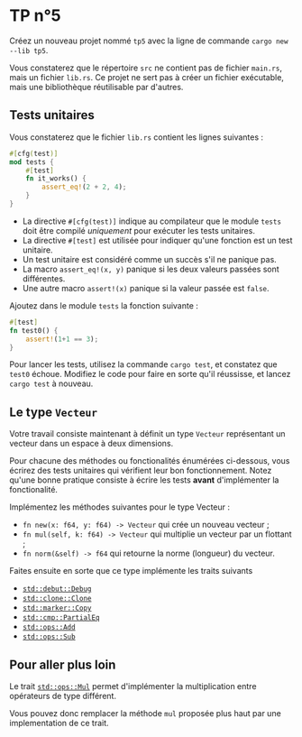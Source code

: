 # TP n°5

Créez un nouveau projet nommé `tp5` avec la ligne de commande `cargo new --lib tp5`.

Vous constaterez que le répertoire `src` ne contient pas de fichier `main.rs`,
mais un fichier `lib.rs`.
Ce projet ne sert pas à créer un fichier exécutable,
mais une bibliothèque réutilisable par d'autres.

## Tests unitaires

Vous constaterez que le fichier `lib.rs` contient les lignes suivantes :

```rust
#[cfg(test)]
mod tests {
    #[test]
    fn it_works() {
        assert_eq!(2 + 2, 4);
    }
}
```

* La directive `#[cfg(test)]` indique au compilateur que le module `tests`
  doit être compilé *uniquement* pour exécuter les tests unitaires.
* La directive `#[test]` est utilisée pour indiquer qu'une fonction est un test unitaire.
* Un test unitaire est considéré comme un succès s'il ne panique pas.
* La macro `assert_eq!(x, y)` panique si les deux valeurs passées sont différentes.
* Une autre macro `assert!(x)` panique si la valeur passée est `false`.

Ajoutez dans le module `tests` la fonction suivante :
```rust
#[test]
fn test0() {
    assert!(1+1 == 3);
}
```

Pour lancer les tests, utilisez la commande `cargo test`,
et constatez que `test0` échoue.
Modifiez le code pour faire en sorte qu'il réussisse, et lancez `cargo test` à nouveau.


## Le type `Vecteur`

Votre travail consiste maintenant à définit un type `Vecteur`
représentant un vecteur dans un espace à deux dimensions.

Pour chacune des méthodes ou fonctionalités énumérées ci-dessous,
vous écrirez des tests unitaires qui vérifient leur bon fonctionnement.
Notez qu'une bonne pratique consiste à écrire les tests **avant** d'implémenter la fonctionalité.

Implémentez les méthodes suivantes pour le type Vecteur :

* `fn new(x: f64, y: f64) -> Vecteur` qui crée un nouveau vecteur ;
* `fn mul(self, k: f64) -> Vecteur` qui multiplie un vecteur par un flottant ;
* `fn norm(&self) -> f64` qui retourne la norme (longueur) du vecteur.

Faites ensuite en sorte que ce type implémente les traits suivants

* [`std::debut::Debug`](https://doc.rust-lang.org/std/debug/trait.Debug.html)
* [`std::clone::Clone`](https://doc.rust-lang.org/std/clone/trait.Clone.html)
* [`std::marker::Copy`](https://doc.rust-lang.org/std/marker/trait.Copy.html)
* [`std::cmp::PartialEq`](https://doc.rust-lang.org/std/cmp/trait.PartialEq.html)
* [`std::ops::Add`](https://doc.rust-lang.org/std/ops/trait.Add.html)
* [`std::ops::Sub`](https://doc.rust-lang.org/std/ops/trait.Sub.html)

## Pour aller plus loin

Le trait [`std::ops::Mul`](https://doc.rust-lang.org/std/ops/trait.Mul.html)
permet d'implémenter la multiplication entre opérateurs de type différent.

Vous pouvez donc remplacer la méthode `mul` proposée plus haut par une implementation de ce trait.